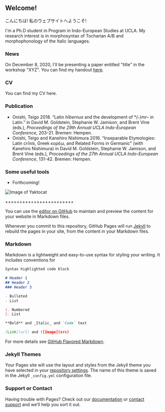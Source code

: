 ## Welcome!

こんにちは! 私のウェブサイトへようこそ!

I'm a Ph.D student in Program in Indo-European Studies at UCLA. My research interest is in morphosyntax of Tocharian A/B and morphophonology of the Italic languages.


### News 

On December 8, 2020, I'll be presenting a paper entitled "title" in the workshop "XYZ".
You can find my handout [here](https://www.dropbox.com/s/ki9z81a15af1lb6/Sh740_Onishi.pdf?dl=0).

### CV 

You can find my CV here.

### Publication

- Onishi, Teigo 2018. “Latin *hībernus* and the development of \**(-)mr–* in Latin.” in David M. Goldstein, Stephanie W. Jamison, and Brent Vine (eds.), *Proceedings of the 29th Annual UCLA Indo-European Conference*, 203-21. Bremen: Hempen.
- Onishi, Teigo and Kanehiro Nishimura 2016. “Inseparable Etymologies: Latin *crīnis*, Greek κορέω, and Related Forms in Germanic” (with Kanehiro Nishimura) in David M. Goldstein, Stephanie W. Jamison, and Brent Vine (eds.), *Proceedings of the 27th Annual UCLA Indo-European Conference*, 131-42. Bremen: Hempen.

### Some useful tools

- Forthcoming!

![Image of Yaktocat](https://octodex.github.com/images/yaktocat.png)

++++++++++++++++++++++++

You can use the [editor on GitHub](https://github.com/teigoonishi/teigoonishi/edit/gh-pages/index.md) to maintain and preview the content for your website in Markdown files.

Whenever you commit to this repository, GitHub Pages will run [Jekyll](https://jekyllrb.com/) to rebuild the pages in your site, from the content in your Markdown files.

### Markdown

Markdown is a lightweight and easy-to-use syntax for styling your writing. It includes conventions for

```markdown
Syntax highlighted code block

# Header 1
## Header 2
### Header 3

- Bulleted
- List

1. Numbered
2. List

**Bold** and _Italic_ and `Code` text

[Link](url) and ![Image](src)
```

For more details see [GitHub Flavored Markdown](https://guides.github.com/features/mastering-markdown/).

### Jekyll Themes

Your Pages site will use the layout and styles from the Jekyll theme you have selected in your [repository settings](https://github.com/teigoonishi/teigoonishi/settings). The name of this theme is saved in the Jekyll `_config.yml` configuration file.

### Support or Contact

Having trouble with Pages? Check out our [documentation](https://docs.github.com/categories/github-pages-basics/) or [contact support](https://github.com/contact) and we’ll help you sort it out.
